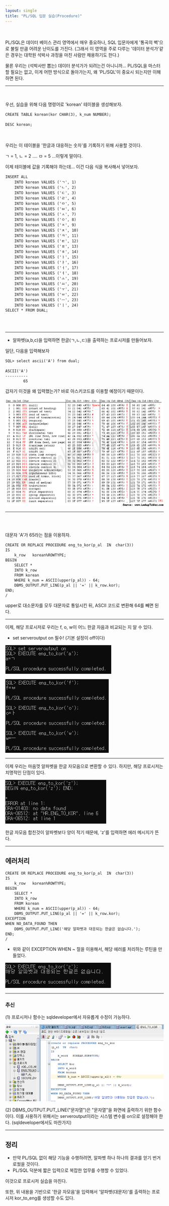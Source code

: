 ```yaml
---
layout: single
title: "PL/SQL 입문 실습(Procedure)"
---
```

<br><br>
PL/SQL은 데이터 베이스 관리 영역에서 매우 중요하나, SQL 입문자에게 '통곡의 벽'으로 불릴 만큼 어려운 난이도를 가진다. (그래서 이 영역을 주로 다루는 '데이터 분석가'같은 경우는 대학원 석박사 과정을 마친 사람만 채용하기도 한다.)

물론 우리는 (석박사만 뽑는) 데이터 분석가가 되려는건 아니니까... PL/SQL을 마스터 할 필요는 없고, 이게 어떤 방식으로 돌아가는지, 왜 'PL/SQL'이 중요시 되는지만 이해하면 된다.

___

<br><br>
우선, 실습을 위해 다음 명령어로 'korean' 테이블을 생성해보자.

```
CREATE TABLE korean(kor CHAR(3), k_num NUMBER);

DESC korean;
```
<br><br>
우리는 이 테이블을 '한글과 대응하는 숫자'를 기록하기 위해 사용할 것이다.

ㄱ = 1, ㄴ = 2 .... ㅁ = 5 ...이렇게 말이다.

이제 테이블에 값을 기록해야 하는데... 이건 다음 식을 복사해서 넣어보자.
```
INSERT ALL 
    INTO korean VALUES ('ㄱ', 1)
    INTO korean VALUES ('ㄴ', 2)
    INTO korean VALUES ('ㄷ', 3)
    INTO korean VALUES ('ㄹ', 4)
    INTO korean VALUES ('ㅁ', 5)
    INTO korean VALUES ('ㅂ', 6)
    INTO korean VALUES ('ㅅ', 7)
    INTO korean VALUES ('ㅇ', 8)
    INTO korean VALUES ('ㅈ', 9)
    INTO korean VALUES ('ㅊ', 10)
    INTO korean VALUES ('ㅋ', 11)
    INTO korean VALUES ('ㅌ', 12)
    INTO korean VALUES ('ㅍ', 13)
    INTO korean VALUES ('ㅎ', 14)
    INTO korean VALUES ('ㅏ', 15)
    INTO korean VALUES ('ㅑ', 16)
    INTO korean VALUES ('ㅓ', 17)
    INTO korean VALUES ('ㅕ', 18)
    INTO korean VALUES ('ㅗ', 19)
    INTO korean VALUES ('ㅛ', 20)
    INTO korean VALUES ('ㅜ', 21)
    INTO korean VALUES ('ㅠ', 22)
    INTO korean VALUES ('ㅡ', 23)
    INTO korean VALUES ('ㅣ', 24)
SELECT * FROM DUAL;
```
<br><br>
___


- 알파벳(a,b,c)을 입력하면 한글(ㄱ,ㄴ,ㄷ)을 출력하는 프로시저를 만들어보자.


일단, 다음을 입력해보자
```
SQL> select ascii('A') from dual;

ASCII('A')
----------
        65
```
갑자기 이것을 왜 입력했는가? 바로 아스키코드를 이용할 예정이기 때문이다.


![png](../images/asciicode_img.gif)

___
<br><br>


대문자 'A'가 65라는 점을 이용하자.
```
CREATE OR REPLACE PROCEDURE eng_to_kor(p_al  IN  char(3))
IS
    k_row   korean%ROWTYPE;
BEGIN
    SELECT *
    INTO k_row
    FROM korean
    WHERE k_num = ASCII(upper(p_al)) - 64;
    DBMS_OUTPUT.PUT_LINE(p_al || '=' || k_row.kor);
END;
/
```
upper로 대소문자를 모두 대문자로 통일시킨 뒤, ASCII 코드로 변환해 64를 빼면 된다.

___

이제, 해당 프로시저로 우리는 f, o, w이 어느 한글 자음과 비교되는 지 알 수 있다.
- set serveroutput on 필수! (기본 설정이 off이다)   

![png](../images/procedure.PNG)

![png](../images/procedure1.PNG)

___

이제 우리는 마음껏 알파벳을 한글 자모음으로 변환할 수 있다.
하지만, 해당 프로시저는 치명적인 단점이 있다.

![png](../images/procedure2.PNG)

한글 자모음 합친것이 알파벳보다 양이 적기 때문에, 'z'를 입력하면 에러 메시지가 뜬다.


___


## 에러처리

```
CREATE OR REPLACE PROCEDURE eng_to_kor(p_al  IN  char(3))
IS
    k_row   korean%ROWTYPE;
BEGIN
    SELECT *
    INTO k_row
    FROM korean
    WHERE k_num = ASCII(upper(p_al)) - 64;
    DBMS_OUTPUT.PUT_LINE(p_al || '=' || k_row.kor);
EXCEPTION
WHEN NO_DATA_FOUND THEN
    DBMS_OUTPUT.PUT_LINE('해당 알파벳과 대응되는 한글은 없습니다.');
END;
/
```
- 위와 같이 EXCEPTION WHEN ~ 절을 이용해서, 해당 에러를 처리하는 루틴을 만들었다.

![png](../images/procedure3.PNG)

___

### 추신

(1) 프로시저나 함수는 sqldeveloper에서 자유롭게 수정이 가능하다.

![png](../images/procedure4.PNG)

(2) DBMS_OUTPUT.PUT_LINE("문자열")은 "문자열"을 화면에 출력하기 위한 함수이다. 이를 사용하기 위해서는 serveroutput이라는 시스템 변수를 on으로 설정해야 한다. (sqldeveloper에서도 마찬가지)

___

## 정리

- 만약 PL/SQL 없이 해당 기능을 수행하려면, 알파벳 하나 하나의 결과를 얻기 번거로웠을 것이다.
- PL/SQL 덕분에 짧은 입력으로 복잡한 업무를 수행할 수 있었다.
 

이것으로 프로시저 실습을 마친다.

또한, 위 내용을 기반으로 '한글 자모음'을 입력해서 '알파벳(대문자)'를 출력하는 프로시저 kor_to_eng를 생성할 수도 있다.